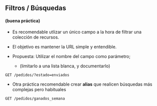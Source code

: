## Filtros / Búsquedas
#### (buena práctica)

* Es recomendable utlizar un único campo a la hora de filtrar una colección de recursos.
* El objetivo es mantener la URL simple y entendible.

* Propuesta: Utilizar el nombre del campo como parámetro;
    * (limitarlo a una lista blanca, y documentarlo)

````http
GET /pedidos/?estado=enviados
````


* Otra práctica recomendable crear **alias** que realicen búsquedas más complejas pero habituales

````http
GET /pedidos/ganados_semana
````
